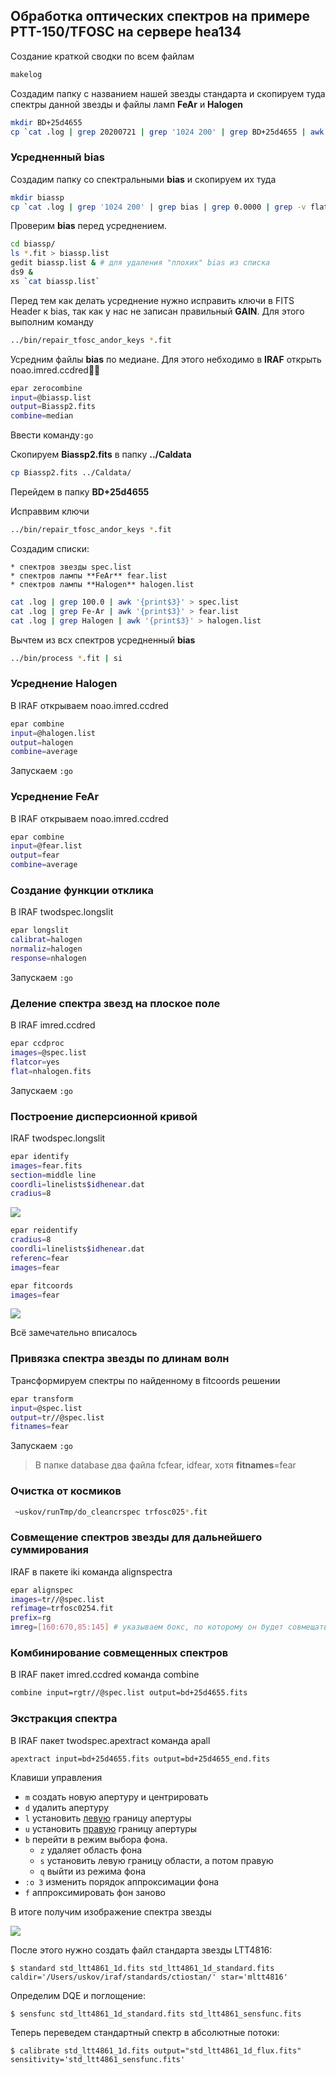 ## Обработка оптических спектров на примере РТТ-150/TFOSC на сервере hea134

Создание краткой сводки по всем файлам

```bash
makelog
```

Создадим папку с названием нашей звезды стандарта и скопируем туда спектры данной звезды и файлы ламп **FeAr** и **Halogen**

```bash
mkdir BD+25d4655
cp `cat .log | grep 20200721 | grep '1024 200' | grep BD+25d4655 | awk '{print$3}'` BD+25d4655/
```

### Усредненный bias

Создадим папку со спектральными **bias** и скопируем их туда

```bash
mkdir biassp
cp `cat .log | grep '1024 200' | grep bias | grep 0.0000 | grep -v flat | awk '{print$3}'` biassp/
```

Проверим **bias** перед усреднением. 

```bash
cd biassp/
ls *.fit > biassp.list
gedit biassp.list & # для удаления "плохих" bias из списка
ds9 &
xs `cat biassp.list`
```

Перед тем как делать усреднение нужно исправить ключи в FITS Header к bias, так как у нас не записан правильный **GAIN**. Для этого выполним команду 

```bash
../bin/repair_tfosc_andor_keys *.fit
```

Усредним файлы **bias** по медиане. Для этого небходимо в **IRAF** открыть noao.imred.ccdred

```bash
epar zerocombine
input=@biassp.list
output=Biassp2.fits
combine=median
```

Ввести команду`:go`

Скопируем **Biassp2.fits** в папку **../Caldata**

```bash
cp Biassp2.fits ../Caldata/
```



Перейдем в папку **BD+25d4655**

Исправвим ключи

```bash
../bin/repair_tfosc_andor_keys *.fit
```

Создадим списки:

	* спектров звезды spec.list 
	* спектров лампы **FeAr** fear.list
	* спектров лампы **Halogen** halogen.list

```bash
cat .log | grep 100.0 | awk '{print$3}' > spec.list
cat .log | grep Fe-Ar | awk '{print$3}' > fear.list
cat .log | grep Halogen | awk '{print$3}' > halogen.list
```

Вычтем из всх спектров усредненный **bias**

```bash
../bin/process *.fit | si
```

### Усреднение Halogen

В IRAF открываем noao.imred.ccdred

```bash
epar combine
input=@halogen.list
output=halogen
combine=average
```

Запускаем `:go`

### Усреднение FeAr

В IRAF открываем noao.imred.ccdred

```bash
epar combine
input=@fear.list
output=fear
combine=average
```



### Создание функции отклика

В IRAF twodspec.longslit 

```bash
epar longslit
calibrat=halogen
normaliz=halogen
response=nhalogen
```

Запускаем `:go`

### Деление спектра звезд на плоское поле

В IRAF imred.ccdred 

```bash
epar ccdproc
images=@spec.list
flatcor=yes
flat=nhalogen.fits
```

Запускаем `:go`

### Построение дисперсионной кривой

IRAF twodspec.longslit

```bash
epar identify
images=fear.fits
section=middle line
coordli=linelists$idhenear.dat
cradius=8
```

![](/Users/uskov/rtt150/lines_rtt.png)





```bash
epar reidentify
cradius=8
coordli=linelists$idhenear.dat
referenc=fear
images=fear
```



```bash
epar fitcoords
images=fear
```

![](/Users/uskov/rtt150/fitcoords.png)

Всё замечательно вписалось

### Привязка спектра звезды по длинам волн

Трансформируем спектры по найденному в fitcoords решении

```bash
epar transform
input=@spec.list
output=tr//@spec.list
fitnames=fear
```

Запускаем `:go`

> В папке database два файла fcfear, idfear, хотя **fitnames**=fear 

### Очистка от космиков

```bash
 ~uskov/runTmp/do_cleancrspec trfosc025*.fit
```

### Совмещение спектров звезды для дальнейшего суммирования

IRAF в пакете iki команда alignspectra

```bash
epar alignspec
images=tr//@spec.list
refimage=trfosc0254.fit
prefix=rg
imreg=[160:670,85:145] # указываем бокс, по которому он будет совмещать спектры для дальнейшего складывания
```

### Комбинирование совмещенных спектров

В IRAF пакет imred.ccdred команда combine

```bash
combine input=rgtr//@spec.list output=bd+25d4655.fits
```



### Экстракция спектра

В IRAF пакет twodspec.apextract команда apall

```bash
apextract input=bd+25d4655.fits output=bd+25d4655_end.fits
```

Клавиши управления

* `m` создать новую апертуру и центрировать
* `d` удалить апертуру
* `l` установить <u>левую</u> границу апертуры
* `u` установить <u>правую</u> границу апертуры
* `b` перейти в режим выбора фона. 
  * `z` удаляет область фона
  * `s` установить левую границу области, а потом правую
  * `q` выйти из режима фона
* `:o 3` изменить порядок аппроксимации фона 
* `f` аппроксимировать фон заново

В итоге получим изображение спектра звезды

![](/Users/uskov/rtt150/spec_bd+25d.png)

После этого нужно создать файл стандарта звезды LTT4816:

	$ standard std_ltt4861_1d.fits std_ltt4861_1d_standard.fits  caldir='/Users/uskov/iraf/standards/ctiostan/' star='mltt4816'

Определим DQE и поглощение:

	$ sensfunc std_ltt4861_1d_standard.fits std_ltt4861_sensfunc.fits

Теперь переведем стандартный спектр в абсолютные потоки:

	$ calibrate std_ltt4861_1d.fits output="std_ltt4861_1d_flux.fits" sensitivity='std_ltt4861_sensfunc.fits'